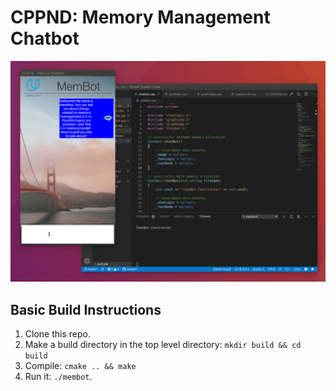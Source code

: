 # CPPND: Memory Management Chatbot

<img src="images/chatbot_demo.gif"/>

## Basic Build Instructions

1. Clone this repo.
2. Make a build directory in the top level directory: `mkdir build && cd build`
3. Compile: `cmake .. && make`
4. Run it: `./membot`.